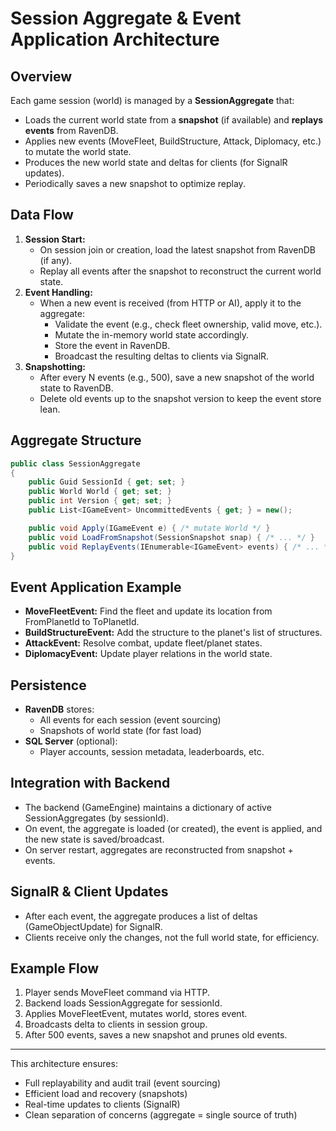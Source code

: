 # Session Aggregate & Event Application Architecture

## Overview
Each game session (world) is managed by a **SessionAggregate** that:
- Loads the current world state from a **snapshot** (if available) and **replays events** from RavenDB.
- Applies new events (MoveFleet, BuildStructure, Attack, Diplomacy, etc.) to mutate the world state.
- Produces the new world state and deltas for clients (for SignalR updates).
- Periodically saves a new snapshot to optimize replay.

## Data Flow
1. **Session Start:**
   - On session join or creation, load the latest snapshot from RavenDB (if any).
   - Replay all events after the snapshot to reconstruct the current world state.
2. **Event Handling:**
   - When a new event is received (from HTTP or AI), apply it to the aggregate:
     - Validate the event (e.g., check fleet ownership, valid move, etc.).
     - Mutate the in-memory world state accordingly.
     - Store the event in RavenDB.
     - Broadcast the resulting deltas to clients via SignalR.
3. **Snapshotting:**
   - After every N events (e.g., 500), save a new snapshot of the world state to RavenDB.
   - Delete old events up to the snapshot version to keep the event store lean.

## Aggregate Structure
```csharp
public class SessionAggregate
{
    public Guid SessionId { get; set; }
    public World World { get; set; }
    public int Version { get; set; }
    public List<IGameEvent> UncommittedEvents { get; } = new();

    public void Apply(IGameEvent e) { /* mutate World */ }
    public void LoadFromSnapshot(SessionSnapshot snap) { /* ... */ }
    public void ReplayEvents(IEnumerable<IGameEvent> events) { /* ... */ }
}
```

## Event Application Example
- **MoveFleetEvent:** Find the fleet and update its location from FromPlanetId to ToPlanetId.
- **BuildStructureEvent:** Add the structure to the planet's list of structures.
- **AttackEvent:** Resolve combat, update fleet/planet states.
- **DiplomacyEvent:** Update player relations in the world state.

## Persistence
- **RavenDB** stores:
  - All events for each session (event sourcing)
  - Snapshots of world state (for fast load)
- **SQL Server** (optional):
  - Player accounts, session metadata, leaderboards, etc.

## Integration with Backend
- The backend (GameEngine) maintains a dictionary of active SessionAggregates (by sessionId).
- On event, the aggregate is loaded (or created), the event is applied, and the new state is saved/broadcast.
- On server restart, aggregates are reconstructed from snapshot + events.

## SignalR & Client Updates
- After each event, the aggregate produces a list of deltas (GameObjectUpdate) for SignalR.
- Clients receive only the changes, not the full world state, for efficiency.

## Example Flow
1. Player sends MoveFleet command via HTTP.
2. Backend loads SessionAggregate for sessionId.
3. Applies MoveFleetEvent, mutates world, stores event.
4. Broadcasts delta to clients in session group.
5. After 500 events, saves a new snapshot and prunes old events.

---

This architecture ensures:
- Full replayability and audit trail (event sourcing)
- Efficient load and recovery (snapshots)
- Real-time updates to clients (SignalR)
- Clean separation of concerns (aggregate = single source of truth) 